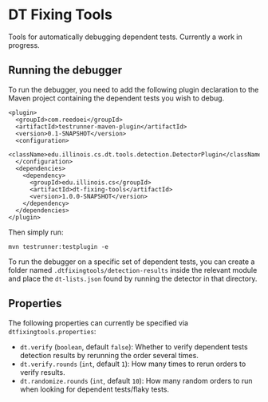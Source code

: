 # DT Fixing Tools

Tools for automatically debugging dependent tests.
Currently a work in progress.

## Running the debugger

To run the debugger, you need to add the following plugin declaration to the Maven project containing the dependent tests you wish to debug.

```
<plugin>
  <groupId>com.reedoei</groupId>
  <artifactId>testrunner-maven-plugin</artifactId>
  <version>0.1-SNAPSHOT</version>
  <configuration>
    <className>edu.illinois.cs.dt.tools.detection.DetectorPlugin</className>
  </configuration>
  <dependencies>
    <dependency>
      <groupId>edu.illinois.cs</groupId>
      <artifactId>dt-fixing-tools</artifactId>
      <version>1.0.0-SNAPSHOT</version>
    </dependency>
  </dependencies>
</plugin>
```

Then simply run:

```
mvn testrunner:testplugin -e
```

To run the debugger on a specific set of dependent tests, you can create a folder named `.dtfixingtools/detection-results` inside the relevant module and place the `dt-lists.json` found by running the detector in that directory.

## Properties

The following properties can currently be specified via `dtfixingtools.properties`:

- `dt.verify` (`boolean`, default `false`): Whether to verify dependent tests detection results by rerunning the order several times.
- `dt.verify.rounds` (`int`, default `1`): How many times to rerun orders to verify results.
- `dt.randomize.rounds` (`int`, default `10`): How many random orders to run when looking for dependent tests/flaky tests.

